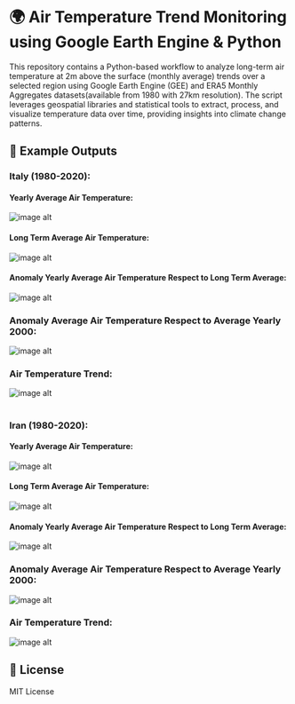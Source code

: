# 🌍 Air Temperature Trend Monitoring using Google Earth Engine & Python
This repository contains a Python-based workflow to analyze long-term air temperature at 2m above the surface (monthly average) trends over a selected region using Google Earth Engine (GEE) and ERA5 Monthly Aggregates datasets(available from 1980 with 27km resolution). The script leverages geospatial libraries and statistical tools to extract, process, and visualize temperature data over time, providing insights into climate change patterns.

## 📸 Example Outputs

### Italy (1980-2020):

#### Yearly Average Air Temperature:
![image alt](https://github.com/SaeidDaliriSusefi/AirTemperature-Trend-Monitoring/blob/da8301597d287a8ec43aa0e7a22bf7afcab59784/Images/Yearly%20Average%20Air%20Temperature%20Italy.png)


#### Long Term Average Air Temperature:
![image alt](https://github.com/SaeidDaliriSusefi/AirTemperature-Trend-Monitoring/blob/da8301597d287a8ec43aa0e7a22bf7afcab59784/Images/Long%20Term%20Average%20Air%20Temperature%20Italy.png)

#### Anomaly Yearly Average Air Temperature Respect to Long Term Average:
![image alt](https://github.com/SaeidDaliriSusefi/AirTemperature-Trend-Monitoring/blob/da8301597d287a8ec43aa0e7a22bf7afcab59784/Images/Anomaly%20Yearly%20Average%20Air%20Temperature%20Respect%20to%20Long%20Term%20Average%20Italy.png)


### Anomaly Average Air Temperature Respect to Average Yearly 2000: 
![image alt](https://github.com/SaeidDaliriSusefi/AirTemperature-Trend-Monitoring/blob/da8301597d287a8ec43aa0e7a22bf7afcab59784/Images/Anomaly%20Average%20Air%20Temperature%20Respect%20to%20Average%20Yearly%201980%20Italy.png)

### Air Temperature Trend:
![image alt](https://github.com/SaeidDaliriSusefi/AirTemperature-Trend-Monitoring/blob/da8301597d287a8ec43aa0e7a22bf7afcab59784/Images/Trend%20Italy.png)



#

### Iran (1980-2020):

#### Yearly Average Air Temperature:
![image alt](https://github.com/SaeidDaliriSusefi/AirTemperature-Trend-Monitoring/blob/1f8174f3ea0c0f4bb660cdce9bedc54278551132/Images/Yearly%20Average%20Air%20Temperature%20Iran.png)


#### Long Term Average Air Temperature:
![image alt](https://github.com/SaeidDaliriSusefi/AirTemperature-Trend-Monitoring/blob/1f8174f3ea0c0f4bb660cdce9bedc54278551132/Images/Long%20Term%20Average%20Air%20Temperature%20Iran.png)

#### Anomaly Yearly Average Air Temperature Respect to Long Term Average:
![image alt](https://github.com/SaeidDaliriSusefi/AirTemperature-Trend-Monitoring/blob/1f8174f3ea0c0f4bb660cdce9bedc54278551132/Images/Anomaly%20Yearly%20Average%20Air%20Temperature%20Respect%20to%20Long%20Term%20Average%20Iran.png)


### Anomaly Average Air Temperature Respect to Average Yearly 2000: 
![image alt](https://github.com/SaeidDaliriSusefi/AirTemperature-Trend-Monitoring/blob/1f8174f3ea0c0f4bb660cdce9bedc54278551132/Images/Anomaly%20Average%20Air%20Temperature%20Respect%20to%20Average%20Yearly%201980%20Iran.png)

### Air Temperature Trend:
![image alt](https://github.com/SaeidDaliriSusefi/AirTemperature-Trend-Monitoring/blob/1f8174f3ea0c0f4bb660cdce9bedc54278551132/Images/Trend%20Iran.png)

## 📜 License
MIT License


